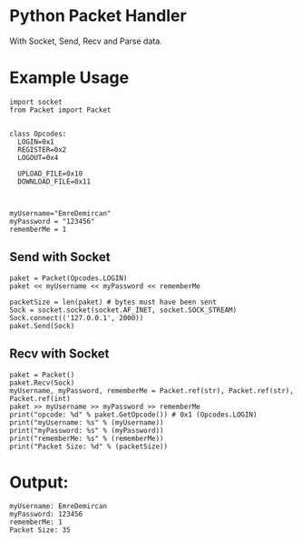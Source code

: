 # Python Packet Handler
With Socket, Send, Recv and Parse data.

# Example Usage

```import sys
import socket
from Packet import Packet


class Opcodes:
  LOGIN=0x1
  REGISTER=0x2  
  LOGOUT=0x4
  
  UPLOAD_FILE=0x10
  DOWNLOAD_FILE=0x11
  
  
  
myUsername="EmreDemircan"
myPassword = "123456"
rememberMe = 1
```
## Send with Socket
```
paket = Packet(Opcodes.LOGIN)
paket << myUsername << myPassword << rememberMe

packetSize = len(paket) # bytes must have been sent
Sock = socket.socket(socket.AF_INET, socket.SOCK_STREAM)
Sock.connect(('127.0.0.1', 2000))
paket.Send(Sock)
```


## Recv with Socket
```
paket = Packet()
paket.Recv(Sock)
myUsername, myPassword, rememberMe = Packet.ref(str), Packet.ref(str), Packet.ref(int)
paket >> myUsername >> myPassword >> rememberMe
print("opcode: %d" % paket.GetOpcode()) # 0x1 (Opcodes.LOGIN)
print("myUsername: %s" % (myUsername))
print("myPassword: %s" % (myPassword))
print("rememberMe: %s" % (rememberMe))
print("Packet Size: %d" % (packetSize))
```

# Output:
```
myUsername: EmreDemircan
myPassword: 123456
rememberMe: 1
Packet Size: 35
```



